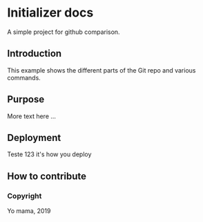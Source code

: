 # Initializer docs

A simple project for github comparison.

## Introduction
This example shows the different parts of the Git repo and various commands.

## Purpose

More text here ...

## Deployment

Teste 123
it's how you deploy

## How to contribute

### Copyright
Yo mama, 2019